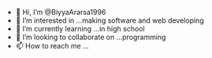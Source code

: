 - 👋 Hi, I’m @BiyyaArarsa1996
- 👀 I’m interested in ...making software and web developing
- 🌱 I’m currently learning ...in high school
- 💞️ I’m looking to collaborate on ...programming
- 📫 How to reach me ...

<!---
BiyyaArarsa1996/BiyyaArarsa1996 is a ✨ special ✨ repository because its `README.md` (this file) appears on your GitHub profile.
You can click the Preview link to take a look at your changes.
--->
